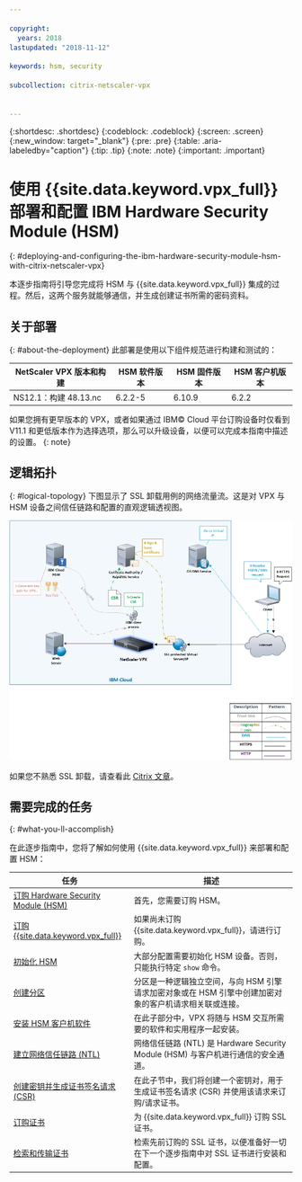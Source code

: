```yaml
---

copyright:
  years: 2018
lastupdated: "2018-11-12"

keywords: hsm, security

subcollection: citrix-netscaler-vpx


---
```


{:shortdesc: .shortdesc}
{:codeblock: .codeblock}
{:screen: .screen}
{:new_window: target="_blank"}
{:pre: .pre}
{:table: .aria-labeledby="caption"}
{:tip: .tip}
{:note: .note}
{:important: .important}

# 使用 {{site.data.keyword.vpx_full}} 部署和配置 IBM Hardware Security Module (HSM)
{: #deploying-and-configuring-the-ibm-hardware-security-module-hsm-with-citrix-netscaler-vpx}

本逐步指南将引导您完成将 HSM 与 {{site.data.keyword.vpx_full}} 集成的过程。然后，这两个服务就能够通信，并生成创建证书所需的密码资料。

## 关于部署
{: #about-the-deployment}
此部署是使用以下组件规范进行构建和测试的：

|NetScaler VPX 版本和构建|HSM 软件版本|HSM 固件版本|HSM 客户机版本|
| ------------- | ------------- | ------------- | ------------- |
|NS12.1：构建 48.13.nc|6.2.2-5|6.10.9|6.2.2|

如果您拥有更早版本的 VPX，或者如果通过 IBM© Cloud 平台订购设备时仅看到 V11.1 和更低版本作为选择选项，那么可以升级设备，以便可以完成本指南中描述的设置。
{: note}

## 逻辑拓扑
{: #logical-topology}
下图显示了 SSL 卸载用例的网络流量流。这是对 VPX 与 HSM 设备之间信任链路和配置的直观逻辑透视图。

<img src="images/network-flows-logical-topology.jpg" alt="图样" style="width: 700px;"/>

如果您不熟悉 SSL 卸载，请查看此 [Citrix 文章](https://docs.citrix.com/en-us/netscaler/12-1/ssl.html)。

## 需要完成的任务

{: #what-you-ll-accomplish}

在此逐步指南中，您将了解如何使用 {{site.data.keyword.vpx_full}} 来部署和配置 HSM：

任务|描述
------------- | -------------
[订购 Hardware Security Module (HSM)](/docs/infrastructure/citrix-netscaler-vpx?topic=citrix-netscaler-vpx-order-the-ibm-hardware-security-module-hsm-)|首先，您需要订购 HSM。
[订购 {{site.data.keyword.vpx_full}}](/docs/infrastructure/citrix-netscaler-vpx?topic=citrix-netscaler-vpx-order-a-citrix-netscaler-vpx)|如果尚未订购 {{site.data.keyword.vpx_full}}，请进行订购。
[初始化 HSM](/docs/infrastructure/citrix-netscaler-vpx?topic=citrix-netscaler-vpx-initialize-ibm-hardware-security-module-hsm-)|大部分配置需要初始化 HSM 设备。否则，只能执行特定 `show` 命令。
[创建分区](/docs/infrastructure/citrix-netscaler-vpx?topic=citrix-netscaler-vpx-create-a-partition)|分区是一种逻辑独立空间，与向 HSM 引擎请求加密对象或在 HSM 引擎中创建加密对象的客户机请求相关联或连接。
[安装 HSM 客户机软件](/docs/infrastructure/citrix-netscaler-vpx?topic=citrix-netscaler-vpx-install-the-ibm-hardware-security-module-hsm-client-software)|在此子部分中，VPX 将随与 HSM 交互所需要的软件和实用程序一起安装。|
[建立网络信任链路 (NTL)](/docs/infrastructure/citrix-netscaler-vpx?topic=citrix-netscaler-vpx-establish-a-network-trust-link-ntl-)|网络信任链路 (NTL) 是 Hardware Security Module (HSM) 与客户机进行通信的安全通道。|
[创建密钥并生成证书签名请求 (CSR)](/docs/infrastructure/citrix-netscaler-vpx?topic=citrix-netscaler-vpx-create-keys-and-generate-the-certificate-signing-request-csr-)|在此子节中，我们将创建一个密钥对，用于生成证书签名请求 (CSR) 并使用该请求来订购/请求证书。|
[订购证书](/docs/infrastructure/citrix-netscaler-vpx?topic=citrix-netscaler-vpx-order-an-ssl-certificate)|为 {{site.data.keyword.vpx_full}} 订购 SSL 证书。
[检索和传输证书](/docs/infrastructure/citrix-netscaler-vpx?topic=citrix-netscaler-vpx-retrieve-and-transfer-the-certificate)|检索先前订购的 SSL 证书，以便准备好一切在下一个逐步指南中对 SSL 证书进行安装和配置。
